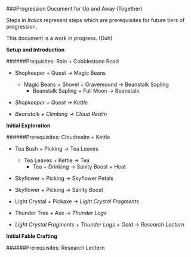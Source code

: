 ###Progression Document for Up and Away (Together)

Steps in _Italics_ represent steps which are prerequisites for future tiers of progression.

This document is a work in progress. (Duh)

**Setup and Introduction**

######Prequisites: Rain + Cobblestone Road

* Shopkeeper + Quest -> Magic Beans
	* Magic Beans + Shovel + Gravemound -> Beanstalk Sapling
		* Beanstalk Sapling + Full Moon -> Beanstalk
                
* _Shopkeeper + Quest -> Kettle_

* _Beanstalk + Climbing -> Cloud Realm_

**Initial Exploration**

######Prerequisites: Cloudrealm + Kettle

* Tea Bush + Picking -> Tea Leaves
	* Tea Leaves + Kettle -> Tea
		* Tea + Drinking -> Sanity Boost + Heat

* Skyflower + Picking -> Skyflower Petals

* Skyflower + Picking -> Sanity Boost

* Light Crystal + Pickaxe -> _Light Crystal Fragments_

* Thunder Tree + Axe -> _Thunder Logs_
	
* _Light Crystal Fragments + Thunder Logs + Gold -> Research Lectern_

**Initial Fable Crafting**

######Prerequisites: Research Lectern
